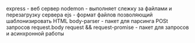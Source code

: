 express - веб сервер
nodemon - выполняет слежку за файлами и перезагрузку сервера
ejs - формат файлов позволяющий шаблонизировать HTML
body-parser - пакет для парсинга POSt запросов request.body
request && request-promise - пакет для запросов и асинхронной работы
